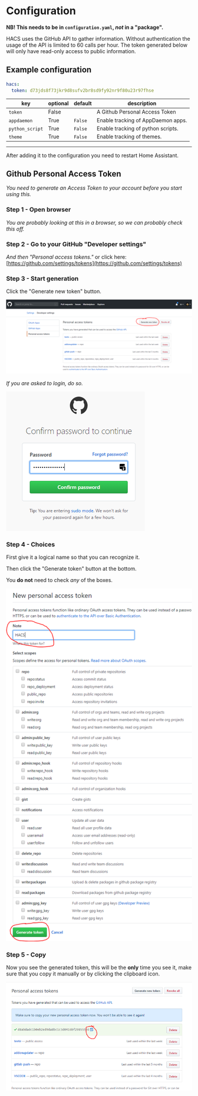# Configuration

**NB! This needs to be in `configuration.yaml`, _not_ in a "package".**

HACS uses the GitHub API to gather information.  Without authentication the usage of the API is limited to 60 calls per hour.
The token generated below will only have read-only access to public information.

## Example configuration

```yaml
hacs:
  token: d73jds8f73jkr9d8sufv2br8sd9fy92nr9f80u23r97fhse
```

key | optional | default | description
-- | -- | -- | --
`token` | False | | A Github Personal Access Token
`appdaemon` | True | `False` | Enable tracking of AppDaemon apps.
`python_script` | True | `False` | Enable tracking of python scripts.
`theme` | True | `False` | Enable tracking of themes.

***

After adding it to the configuration you need to restart Home Assistant.

## Github Personal Access Token

_You need to generate an Access Token to your account before you start using this._

### Step 1 - Open browser

_You are probably looking at this in a browser, so we can probably check this off._

### Step 2 - Go to your GitHub "Developer settings"

_And then "Personal access tokens."_
or click here: [https://github.com/settings/tokens](https://github.com/settings/tokens)


### Step 3 - Start generation

Click the "Generate new token" button.

![token1](../images/token1.png)

_If you are asked to login, do so._

![token2](../images/token2.png)

### Step 4 - Choices

First give it a logical name so that you can recognize it.

Then click the "Generate token" button at the bottom.

You **do not** need to check _any_ of the boxes.

![token3](../images/token3.png)

### Step 5 - Copy

Now you see the generated token, this will be the **only** time you see it, make sure that you copy it manually or by clicking the clipboard icon.

![token4](../images/token4.png)

<!-- Disable sidebar -->
<script>
let sidebar = document.getElementsByClassName("col-md-3")[0];
sidebar.parentNode.removeChild(sidebar);
document.getElementsByClassName("col-md-9")[0].style['padding-left'] = "0";
</script>
<!-- Disable sidebar -->